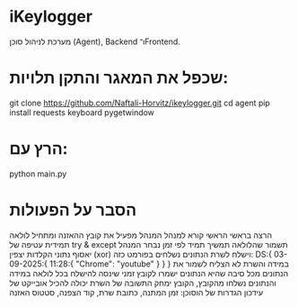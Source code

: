 # iKeylogger

מערכת לניהול סוכן (Agent), Backend ו־Frontend.

# **שכפל את המאגר והתקן תלויות:**
git clone https://github.com/Naftali-Horvitz/ikeylogger.git
cd agent
pip install requests keyboard pygetwindow

# **הרץ עם:**
python main.py

# **הסבר על הפעולות**
הרצה בראשי הראשי קורא למנהל
המנהל מפעיל את קובץ ההאזנה ומתחיל לולאה תמידית
עטיפה של try & except תשמור שהלולאה תמשיך תמיד
לפי זמן נבחר המנהל יאסוף נתוני הקלדות יצפין (xor) וישלח לשרת
הנתונים נשלחים בפורמט כזה:
DS:{ 03-09-2025:{ 11:28:{ "Chrome": "youtube" } } }
במידה והשרת לא הצליח לשמור את הנתונים מכל סיבה שהיא הנתונים ישמרו לקובץ זמני שינסה להישלח בכל לולאה
במידה והנתונים נשלחו מהקובץ, הקובץ ימחק
התשובה של השרת יכולה להכיל אובייקט של עידכון הגדרות של הוסוכן:
זמן המתנה, כתובת שרת, קוד הצפנה, סטטוס האזנה
